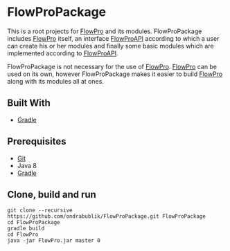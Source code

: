 # FlowProPackage
This is a root projects for [FlowPro](https://github.com/ondrabublik/FlowPro) and its modules. FlowProPackage includes [FlowPro](https://github.com/ondrabublik/FlowPro) itself, an interface [FlowProAPI](https://github.com/ondrabublik/FlowProAPI) according to which a user can create his or her modules and finally some basic modules which are implemented according to [FlowProAPI](https://github.com/ondrabublik/FlowProAPI).

FlowProPackage is not necessary for the use of [FlowPro](https://github.com/ondrabublik/FlowPro). [FlowPro](https://github.com/ondrabublik/FlowPro) can be used on its own, however FlowProPackage makes it easier to build [FlowPro](https://github.com/ondrabublik/FlowPro) along with its modules all at ones.

## Built With
* [Gradle](https://gradle.org/)

## Prerequisites
* [Git](https://git-scm.com/)  
* Java 8  
* [Gradle](https://gradle.org/)

## Clone, build and run
```
git clone --recursive https://github.com/ondrabublik/FlowProPackage.git FlowProPackage
cd FlowProPackage
gradle build
cd FlowPro
java -jar FlowPro.jar master 0
```
